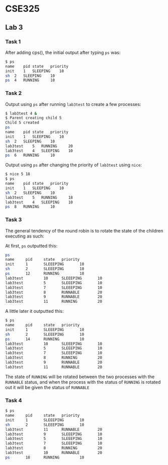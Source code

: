 # CSE325

## Lab 3

### Task 1
After adding cps(), the initial output after typing `ps` was:

```bash
$ ps
name	pid	state	priority
init	1	SLEEPING	10
sh	2	SLEEPING	10
ps	4	RUNNING		10
```

### Task 2
Output using `ps` after running `lab3test` to create a few processes:
 ```bash
$ lab3test 4 &
$ Parent creating child 5
Child 5 created
ps
name	pid	state	priority
init	1	SLEEPING	10
sh	2	SLEEPING	10
lab3test	5	RUNNING		20
lab3test	4	SLEEPING	10
ps	6	RUNNING		10
 ```

 Output using `ps` after changing the priority of `lab3test` using `nice`:
 ```bash
$ nice 5 18
$ ps
name	pid	state	priority
init	1	SLEEPING	10
sh	2	SLEEPING	10
lab3test	5	RUNNING		18
lab3test	4	SLEEPING	10
ps	8	RUNNING		10
 ```

### Task 3

The general tendency of the round robin is to rotate the state of the children executing as such:

At first, `ps` outputted this:

```bash
ps
name     pid     state   priority 
init     1       SLEEEPING       10 
sh       2       SLEEEPING       10 
ps       12      RUNNING         10 
lab3test         10      SLEEEPING       10 
lab3test         5       SLEEEPING       10 
lab3test         7       SLEEEPING       10 
lab3test         8       RUNNABLE        20 
lab3test         9       RUNNABLE        20 
lab3test         11      RUNNING         20
```

A little later it outputted this:

```bash
$ ps
name     pid     state   priority 
init     1       SLEEEPING       10 
sh       2       SLEEEPING       10 
ps       14      RUNNING         10 
lab3test         10      SLEEEPING       10 
lab3test         5       SLEEEPING       10 
lab3test         7       SLEEEPING       10 
lab3test         8       RUNNING         20 
lab3test         9       RUNNABLE        20 
lab3test         11      RUNNABLE        20 
```

The state of `RUNNING` will be rotated between the two processes with the `RUNNABLE` status, and when the process with the status of `RUNNING` is rotated out it will be given the status of `RUNNABLE`

### Task 4

```bash
$ ps
name     pid     state   priority 
init     1       SLEEEPING       10 
sh       2       SLEEEPING       10 
lab3test         11      RUNNABLE        20 
lab3test         9       SLEEEPING       10 
lab3test         5       SLEEEPING       10 
lab3test         7       SLEEEPING       10 
lab3test         8       RUNNING         20 
lab3test         10      RUNNABLE        20 
ps       18      RUNNING         10 
```
